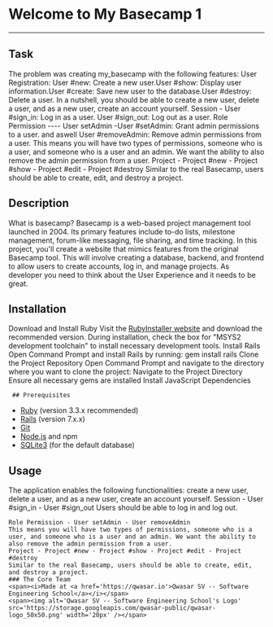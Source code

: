 # Welcome to My Basecamp 1
***
## Task
The problem was creating my_basecamp with the following features: User Registration: User #new: Create a new user.User #show: Display user information.User #create: Save new user to the database.User #destroy: Delete a user.
In  a nutshell, you should be able to create a new user, delete a user, and as a new user, create an account yourself.
Session - User #sign_in: Log in as a user.
User #sign_out: Log out as a user.
Role Permission ---- User setAdmin -User #setAdmin: Grant admin permissions to a user. and aswell User #removeAdmin: Remove admin permissions from a user.
This means you will have two types of permissions, someone who is a user, and someone who is a user and an admin. We want the ability to also remove the admin permission from a user.
Project - Project #new - Project #show - Project #edit - Project #destroy
Similar to the real Basecamp, users should be able to create, edit, and destroy a project.
## Description
What is basecamp?
Basecamp is a web-based project management tool launched in 2004. Its primary features include to-do lists, milestone management, forum-like messaging, file sharing, and time tracking.
In this project, you'll create a website that mimics features from the original Basecamp tool. This will involve creating a database, backend, and frontend to allow users to create accounts, log in, and manage projects.
As developer you need to think about the User Experience and it needs to be great.
## Installation
Download and Install Ruby
   Visit the [RubyInstaller website](https://rubyinstaller.org/downloads/) and download the recommended version.
   During installation, check the box for "MSYS2 development toolchain" to install necessary development tools.
Install Rails
Open Command Prompt and install Rails by running:
gem install rails
Clone the Project Repository
   Open Command Prompt and navigate to the directory where you want to clone the project:
     Navigate to the Project Directory
     Ensure all necessary gems are installed
     Install JavaScript Dependencies
     
     ## Prerequisites

- [Ruby](https://rubyinstaller.org/downloads/) (version 3.3.x recommended)
- [Rails](https://rubyonrails.org/) (version 7.x.x)
- [Git](https://git-scm.com/)
- [Node.js](https://nodejs.org/) and npm
- [SQLite3](https://www.sqlite.org/download.html) (for the default database)

## Usage
The application enables the following functionalities:
create a new user, delete a user, and as a new user, create an account yourself.
Session - User #sign_in - User #sign_out
Users should be able to log in and log out.
```
Role Permission - User setAdmin - User removeAdmin
This means you will have two types of permissions, someone who is a user, and someone who is a user and an admin. We want the ability to also remove the admin permission from a user.
Project - Project #new - Project #show - Project #edit - Project #destroy
Similar to the real Basecamp, users should be able to create, edit, and destroy a project.
### The Core Team
<span><i>Made at <a href='https://qwasar.io'>Qwasar SV -- Software Engineering School</a></i></span>
<span><img alt='Qwasar SV -- Software Engineering School's Logo' src='https://storage.googleapis.com/qwasar-public/qwasar-logo_50x50.png' width='20px' /></span>
